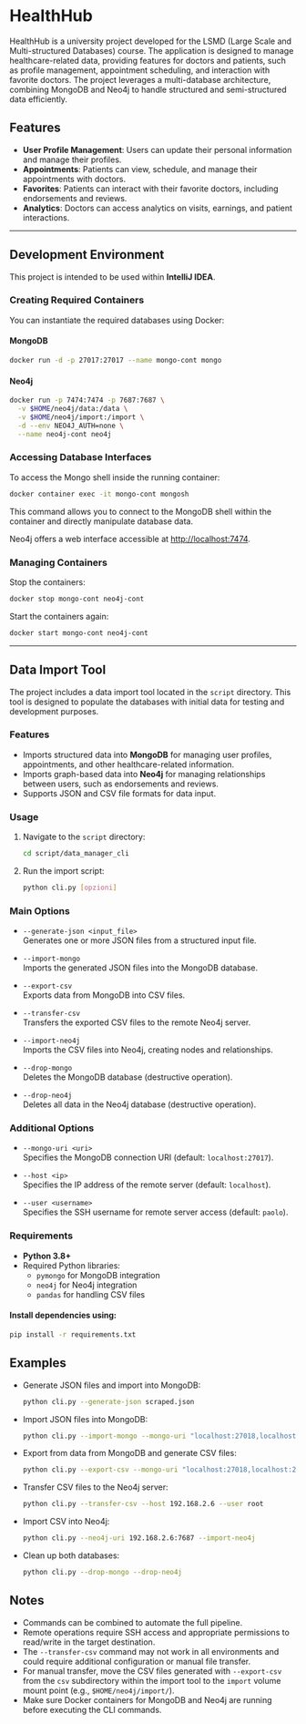 # HealthHub
HealthHub is a university project developed for the LSMD (Large Scale and Multi-structured Databases) course. The application is designed to manage healthcare-related data, providing features for doctors and patients, such as profile management, appointment scheduling, and interaction with favorite doctors. The project leverages a multi-database architecture, combining MongoDB and Neo4j to handle structured and semi-structured data efficiently.

## Features

- **User Profile Management**: Users can update their personal information and manage their profiles.
- **Appointments**: Patients can view, schedule, and manage their appointments with doctors.
- **Favorites**: Patients can interact with their favorite doctors, including endorsements and reviews.
- **Analytics**: Doctors can access analytics on visits, earnings, and patient interactions.

---

## Development Environment

This project is intended to be used within **IntelliJ IDEA**.

### Creating Required Containers
You can instantiate the required databases using Docker:

#### MongoDB
```bash
docker run -d -p 27017:27017 --name mongo-cont mongo
```

#### Neo4j
```bash
docker run -p 7474:7474 -p 7687:7687 \
  -v $HOME/neo4j/data:/data \
  -v $HOME/neo4j/import:/import \
  -d --env NEO4J_AUTH=none \
  --name neo4j-cont neo4j
```

### Accessing Database Interfaces
To access the Mongo shell inside the running container:
```bash
docker container exec -it mongo-cont mongosh
```
This command allows you to connect to the MongoDB shell within the container and directly manipulate database data.

Neo4j offers a web interface accessible at [http://localhost:7474](http://localhost:7474).

### Managing Containers
Stop the containers:
```bash
docker stop mongo-cont neo4j-cont
```

Start the containers again:
```bash
docker start mongo-cont neo4j-cont
```

---

## Data Import Tool

The project includes a data import tool located in the `script` directory. This tool is designed to populate the databases with initial data for testing and development purposes.

### Features

- Imports structured data into **MongoDB** for managing user profiles, appointments, and other healthcare-related information.
- Imports graph-based data into **Neo4j** for managing relationships between users, such as endorsements and reviews.
- Supports JSON and CSV file formats for data input.

### Usage

1. Navigate to the `script` directory:
   ```bash
   cd script/data_manager_cli
   ```

2. Run the import script:
   ```bash
   python cli.py [opzioni]
   ```

### Main Options

- `--generate-json <input_file>`  
  Generates one or more JSON files from a structured input file.

- `--import-mongo`  
  Imports the generated JSON files into the MongoDB database.

- `--export-csv`  
  Exports data from MongoDB into CSV files.

- `--transfer-csv`  
  Transfers the exported CSV files to the remote Neo4j server.

- `--import-neo4j`  
  Imports the CSV files into Neo4j, creating nodes and relationships.

- `--drop-mongo`  
  Deletes the MongoDB database (destructive operation).

- `--drop-neo4j`  
  Deletes all data in the Neo4j database (destructive operation).

### Additional Options

- `--mongo-uri <uri>`  
  Specifies the MongoDB connection URI (default: `localhost:27017`).

- `--host <ip>`  
  Specifies the IP address of the remote server (default: `localhost`).

- `--user <username>`  
  Specifies the SSH username for remote server access (default: `paolo`).

### Requirements

- **Python 3.8+**
- Required Python libraries:
    - `pymongo` for MongoDB integration
    - `neo4j` for Neo4j integration
    - `pandas` for handling CSV files

#### Install dependencies using:
```bash
pip install -r requirements.txt
```

## Examples

- Generate JSON files and import into MongoDB:
  ```bash
  python cli.py --generate-json scraped.json
  ```
- Import JSON files into MongoDB:
  ```bash
  python cli.py --import-mongo --mongo-uri "localhost:27018,localhost:27019,localhost:27020"
  ```

- Export from data from MongoDB and generate CSV files:
  ```bash
  python cli.py --export-csv --mongo-uri "localhost:27018,localhost:27019,localhost:27020"
  ```

- Transfer CSV files to the Neo4j server:
  ```bash
  python cli.py --transfer-csv --host 192.168.2.6 --user root
  ```

- Import CSV into Neo4j:
  ```bash
  python cli.py --neo4j-uri 192.168.2.6:7687 --import-neo4j
  ```

- Clean up both databases:
  ```bash
  python cli.py --drop-mongo --drop-neo4j
  ```

## Notes

- Commands can be combined to automate the full pipeline.
- Remote operations require SSH access and appropriate permissions to read/write in the target destination.
- The `--transfer-csv` command may not work in all environments and could require additional configuration or manual file transfer.
- For manual transfer, move the CSV files generated with `--export-csv` from the `csv` subdirectory within the import tool to the `import` volume mount point (e.g., `$HOME/neo4j/import/`).
- Make sure Docker containers for MongoDB and Neo4j are running before executing the CLI commands.
